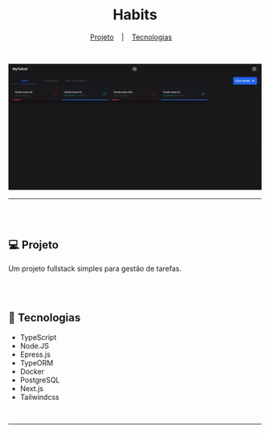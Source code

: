 <h1 align="center">Habits</h1>

<div align="center">

  [Projeto](#projeto) 
  &nbsp;&nbsp;&nbsp;|&nbsp;&nbsp;&nbsp;
  [Tecnologias](#tecnologias)
  &nbsp;&nbsp;&nbsp;

</div>

<br>

<div align="center">

![Preview](preview.png)

</div>

<hr>
<br>
<br>

## 💻 Projeto <a name = "projeto"></a>

Um projeto fullstack simples para gestão de tarefas.

<br>
<br>

## 🚀 Tecnologias <a name = "tecnologias"></a>

- TypeScript
- Node.JS
- Epress.js
- TypeORM
- Docker
- PostgreSQL
- Next.js
- Tailwindcss

<br>

<hr>

